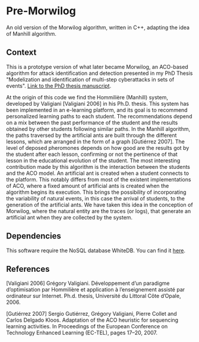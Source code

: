 # Pre-Morwilog
An old version of the Morwilog algorithm, written in C++, adapting the idea of Manhill algorithm.

## Context

This is a prototype version of what later became Morwilog, an ACO-based algorithm for attack identification and detection presented in my PhD Thesis "Modelization and identification of multi-step cyberattacks in sets of events". [Link to the PhD thesis manuscript](https://tel.archives-ouvertes.fr/tel-02315999/document).

At the origin of this code we find the Hommilière (Manhill) system, developed by Valigiani [Valigiani 2006] in his Ph.D. thesis. This system has been implemented in an e-learning platform, and its goal is to recommend personalized learning paths to each student. The recommendations depend on a mix between the past performance of the student and the results obtained by other students following similar paths. In the Manhill algorithm, the paths traversed by the artificial ants are built through the different lessons, which are arranged in the form of a graph [Gutiérrez 2007]. The level of deposed pheromones depends on how good are the results got by the student after each lesson, confirming or not the pertinence of that lesson in the educational evolution of the student. The most interesting contribution made by this algorithm is the interaction between the students and the ACO model. An artificial ant is created when a student connects to the platform. This notably differs from most of the existent implementations of ACO, where a fixed amount of artificial ants is created when the algorithm begins its execution. This brings the possibility of incorporating the variability of natural events, in this case the arrival of students, to the generation of the artificial ants. We have taken this idea in the conception of Morwilog, where the natural entity are the traces (or logs), that generate an artificial ant when they are collected by the system.

## Dependencies

This software require the NoSQL database WhiteDB. You can find it [here](http://whitedb.org/).

## References

[Valigiani 2006] Grégory Valigiani. Développement d’un paradigme d’optimisation par Hommilière
et application à l’enseignement assisté par ordinateur sur Internet. Ph.d. thesis, Université
du Littoral Côte d’Opale, 2006.

[Gutiérrez 2007] Sergio Gutiérrez, Grégory Valigiani, Pierre Collet and Carlos Delgado Kloos.
Adaptation of the ACO heuristic for sequencing learning activities. In Proceedings of the European
Conference on Technology Enhanced Learning (EC-TEL), pages 17–20, 2007.

